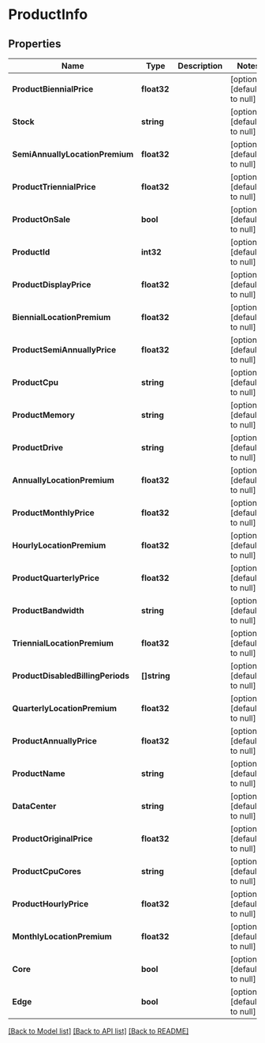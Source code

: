 # ProductInfo

## Properties
Name | Type | Description | Notes
------------ | ------------- | ------------- | -------------
**ProductBiennialPrice** | **float32** |  | [optional] [default to null]
**Stock** | **string** |  | [optional] [default to null]
**SemiAnnuallyLocationPremium** | **float32** |  | [optional] [default to null]
**ProductTriennialPrice** | **float32** |  | [optional] [default to null]
**ProductOnSale** | **bool** |  | [optional] [default to null]
**ProductId** | **int32** |  | [optional] [default to null]
**ProductDisplayPrice** | **float32** |  | [optional] [default to null]
**BiennialLocationPremium** | **float32** |  | [optional] [default to null]
**ProductSemiAnnuallyPrice** | **float32** |  | [optional] [default to null]
**ProductCpu** | **string** |  | [optional] [default to null]
**ProductMemory** | **string** |  | [optional] [default to null]
**ProductDrive** | **string** |  | [optional] [default to null]
**AnnuallyLocationPremium** | **float32** |  | [optional] [default to null]
**ProductMonthlyPrice** | **float32** |  | [optional] [default to null]
**HourlyLocationPremium** | **float32** |  | [optional] [default to null]
**ProductQuarterlyPrice** | **float32** |  | [optional] [default to null]
**ProductBandwidth** | **string** |  | [optional] [default to null]
**TriennialLocationPremium** | **float32** |  | [optional] [default to null]
**ProductDisabledBillingPeriods** | **[]string** |  | [optional] [default to null]
**QuarterlyLocationPremium** | **float32** |  | [optional] [default to null]
**ProductAnnuallyPrice** | **float32** |  | [optional] [default to null]
**ProductName** | **string** |  | [optional] [default to null]
**DataCenter** | **string** |  | [optional] [default to null]
**ProductOriginalPrice** | **float32** |  | [optional] [default to null]
**ProductCpuCores** | **string** |  | [optional] [default to null]
**ProductHourlyPrice** | **float32** |  | [optional] [default to null]
**MonthlyLocationPremium** | **float32** |  | [optional] [default to null]
**Core** | **bool** |  | [optional] [default to null]
**Edge** | **bool** |  | [optional] [default to null]

[[Back to Model list]](../README.md#documentation-for-models) [[Back to API list]](../README.md#documentation-for-api-endpoints) [[Back to README]](../README.md)


